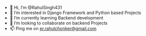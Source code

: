 - 👋 Hi, I’m @RahulSingh431
- 👀 I’m interested in Django Framework and Python based Projects
- 🌱 I’m currently learning Backend development
- 💞️ I’m looking to collaborate on backend Projects
- 📫 Ping me on er.rahulchonker@gmail.com

<!---
RahulSingh431/RahulSingh431 is a ✨ special ✨ repository because its `README.md` (this file) appears on your GitHub profile.
You can click the Preview link to take a look at your changes.
--->
